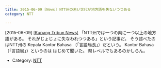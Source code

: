 ```yaml
---
title: 2015-06-09 [News] NTT州の若い世代が地方語を失ないつつある 
category: NTT

---
```


[2015-06-09] [[Kupang Tribun News]](http://kupang.tribunnews.com/2015/06/09/generasi-muda-di-ntt-mulai-lupa-bahasa-daerah)  「NTT州では一つの県に一つ以上の地方語がある。
それがじょじょに失なわれつつある」という記事だ。
そう述べたのはNTT州の
Kepala Kantor Bahasa （「言語局長」）だという。
Kantor Bahasa （「言語局」）というのは
はじめて聞いた。
県レベルでもあるのかしらん。

- Category: [NTT](https://merapano.github.io/categories.html#NTT)

